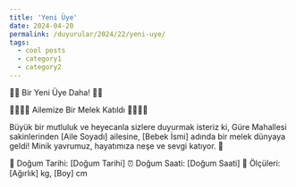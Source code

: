 ```yaml
---
title: 'Yeni Üye'
date: 2024-04-20
permalink: /duyurular/2024/22/yeni-uye/
tags:
  - cool posts
  - category1
  - category2
---
```


👶🍼 Bir Yeni Üye Daha! 🎉✨

👨‍👩‍👧‍👦 Ailemize Bir Melek Katıldı 👨‍👩‍👧‍👦

Büyük bir mutluluk ve heyecanla sizlere duyurmak isteriz ki, Güre Mahallesi sakinlerinden [Aile Soyadı] ailesine, [Bebek İsmi] adında bir melek dünyaya geldi! Minik yavrumuz, hayatımıza neşe ve sevgi katıyor. 💖

📅 Doğum Tarihi: [Doğum Tarihi]
⏰ Doğum Saati: [Doğum Saati]
📏 Ölçüleri: [Ağırlık] kg, [Boy] cm